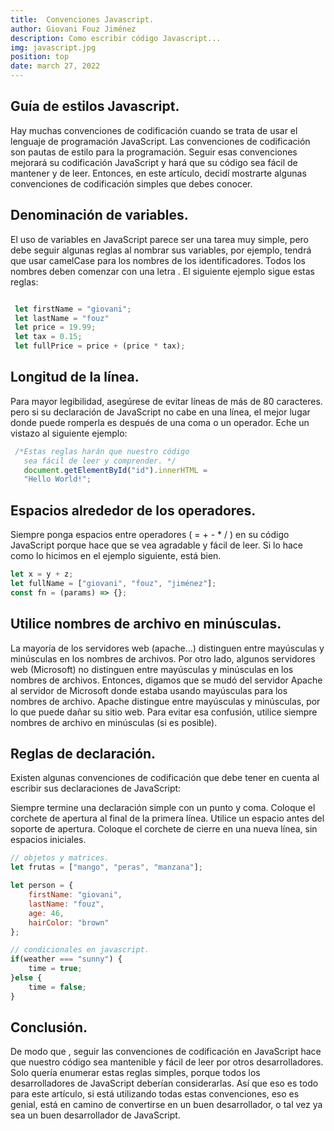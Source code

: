 ```yaml
---
title:  Convenciones Javascript. 
author: Giovani Fouz Jiménez
description: Como escribir código Javascript...
img: javascript.jpg
position: top
date: march 27, 2022
---
```


## Guía de estilos Javascript.
Hay muchas convenciones de codificación cuando se trata de usar el
lenguaje de programación JavaScript. Las convenciones de codificación
son pautas de estilo para la programación. Seguir esas convenciones
mejorará su codificación JavaScript y hará que su código sea fácil de
mantener y de leer. Entonces, en este artículo, decidí mostrarte
algunas convenciones de codificación simples que debes conocer.

## Denominación de variables.
El uso de variables en JavaScript parece ser una tarea muy simple,
pero debe seguir algunas reglas al nombrar sus variables, por ejemplo,
tendrá que usar camelCase para los nombres de los identificadores.
Todos los nombres deben comenzar con una letra . El siguiente ejemplo
sigue estas reglas:

```js

 let firstName = "giovani";
 let lastName = "fouz"
 let price = 19.99;
 let tax = 0.15;
 let fullPrice = price + (price * tax);

```
## Longitud de la línea.
Para mayor legibilidad, asegúrese de evitar líneas de más de 80
caracteres. pero si su declaración de JavaScript no cabe en una línea,
el mejor lugar donde puede romperla es después de una coma o un
operador. Eche un vistazo al siguiente ejemplo:

```js
 /*Estas reglas harán que nuestro código
   sea fácil de leer y comprender. */
   document.getElementById("id").innerHTML = 
   "Hello World!";  

```
## Espacios alrededor de los operadores.
Siempre ponga espacios entre operadores ( = + - * / ) en su código
JavaScript porque hace que se vea agradable y fácil de leer. Si lo
hace como lo hicimos en el ejemplo siguiente, está bien.
```js
let x = y + z;
let fullName = ["giovani", "fouz", "jiménez"];
const fn = (params) => {};

```
## Utilice nombres de archivo en minúsculas.
La mayoría de los servidores web (apache…) distinguen entre mayúsculas
y minúsculas en los nombres de archivos. Por otro lado, algunos
servidores web (Microsoft) no distinguen entre mayúsculas y minúsculas
en los nombres de archivos. Entonces, digamos que se mudó del servidor
Apache al servidor de Microsoft donde estaba usando mayúsculas para
los nombres de archivo. Apache distingue entre mayúsculas y
minúsculas, por lo que puede dañar su sitio web. Para evitar esa
confusión, utilice siempre nombres de archivo en minúsculas (si es
posible).

## Reglas de declaración.
Existen algunas convenciones de codificación que debe tener en cuenta
al escribir sus declaraciones de JavaScript:

Siempre termine una declaración simple con un punto y coma.
Coloque el corchete de apertura al final de la primera línea.
Utilice un espacio antes del soporte de apertura.
Coloque el corchete de cierre en una nueva línea, sin espacios iniciales.

```js
// objetos y matrices.
let frutas = ["mango", "peras", "manzana"];

let person = {
    firstName: "giovani",
    lastName: "fouz",
    age: 46,
    hairColor: "brown"
};

```

```js
// condicionales en javascript.
if(weather === "sunny") {
    time = true;
}else {
    time = false;
}

```
## Conclusión.
De modo que , seguir las convenciones de codificación en JavaScript
hace que nuestro código sea mantenible y fácil de leer por otros
desarrolladores. Solo quería enumerar estas reglas simples, porque
todos los desarrolladores de JavaScript deberían considerarlas. Así
que eso es todo para este artículo, si está utilizando todas estas
convenciones, eso es genial, está en camino de convertirse en un buen
desarrollador, o tal vez ya sea un buen desarrollador de JavaScript.